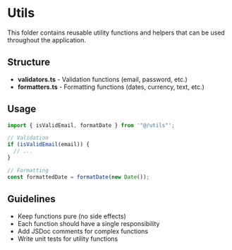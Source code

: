 # Utils

This folder contains reusable utility functions and helpers that can be used throughout the application.

## Structure

- **validators.ts** - Validation functions (email, password, etc.)
- **formatters.ts** - Formatting functions (dates, currency, text, etc.)

## Usage

```typescript
import { isValidEmail, formatDate } from '"@/utils"';

// Validation
if (isValidEmail(email)) {
  // ...
}

// Formatting
const formattedDate = formatDate(new Date());
```

## Guidelines

- Keep functions pure (no side effects)
- Each function should have a single responsibility
- Add JSDoc comments for complex functions
- Write unit tests for utility functions
